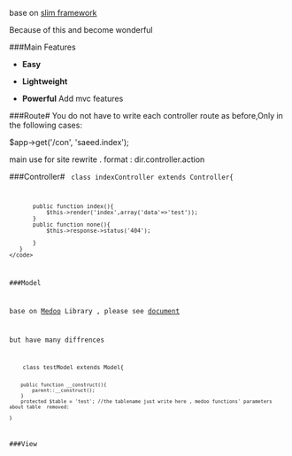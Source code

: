 base on  [slim framework](http://slimframework.com/ "slim")

Because of this and become wonderful

###Main Features
* **Easy**  

* **Lightweight**  

* **Powerful**   Add mvc features

###Route#
 You do not have to write each controller route as before,Only in the following cases:

 $app->get('/con', 'saeed.index');

 main use for site rewrite . format :  dir.controller.action<br/>

###Controller#
    <code>
       class indexController extends Controller{

           public function index(){
               $this->render('index',array('data'=>'test'));
           }
           public function none(){
               $this->response->status('404');

           }
       }
    </code>


###Model

base on [Medoo](http://medoo.in/) Library ,  please see [document](http://medoo.in/doc)

but have many diffrences

<code>
	class testModel extends Model{

        public function __construct(){
            parent::__construct();
        }
        protected $table = 'test'; //the tablename just write here , medoo functions' parameters about table  removed:

    }

</code>
###View
